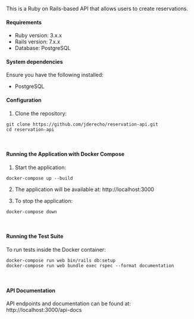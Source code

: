 This is a Ruby on Rails-based API that allows users to create reservations.

#### Requirements

- Ruby version: 3.x.x
- Rails version: 7.x.x
- Database: PostgreSQL  


#### System dependencies
Ensure you have the following installed:
- PostgreSQL

#### Configuration
1. Clone the repository:
```
git clone https://github.com/jderecho/reservation-api.git
cd reservation-api
```

<br>

#### Running the Application with Docker Compose
1. Start the application:
```
docker-compose up --build
```

2. The application will be available at:
http://localhost:3000

3. To stop the application:
```
docker-compose down
```

<br>

#### Running the Test Suite
To run tests inside the Docker container:
```
docker-compose run web bin/rails db:setup
docker-compose run web bundle exec rspec --format documentation
```

<br>

#### API Documentation
API endpoints and documentation can be found at:
http://localhost:3000/api-docs
